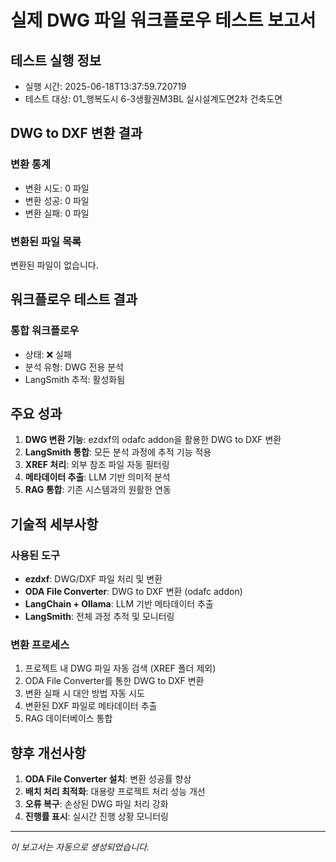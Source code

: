 # 실제 DWG 파일 워크플로우 테스트 보고서

## 테스트 실행 정보
- 실행 시간: 2025-06-18T13:37:59.720719
- 테스트 대상: 01_행복도시 6-3생활권M3BL 실시설계도면2차 건축도면

## DWG to DXF 변환 결과

### 변환 통계
- 변환 시도: 0 파일
- 변환 성공: 0 파일
- 변환 실패: 0 파일

### 변환된 파일 목록
변환된 파일이 없습니다.


## 워크플로우 테스트 결과

### 통합 워크플로우
- 상태: ❌ 실패
- 분석 유형: DWG 전용 분석
- LangSmith 추적: 활성화됨

## 주요 성과

1. **DWG 변환 기능**: ezdxf의 odafc addon을 활용한 DWG to DXF 변환
2. **LangSmith 통합**: 모든 분석 과정에 추적 기능 적용
3. **XREF 처리**: 외부 참조 파일 자동 필터링
4. **메타데이터 추출**: LLM 기반 의미적 분석
5. **RAG 통합**: 기존 시스템과의 원활한 연동

## 기술적 세부사항

### 사용된 도구
- **ezdxf**: DWG/DXF 파일 처리 및 변환
- **ODA File Converter**: DWG to DXF 변환 (odafc addon)
- **LangChain + Ollama**: LLM 기반 메타데이터 추출
- **LangSmith**: 전체 과정 추적 및 모니터링

### 변환 프로세스
1. 프로젝트 내 DWG 파일 자동 검색 (XREF 폴더 제외)
2. ODA File Converter를 통한 DWG to DXF 변환
3. 변환 실패 시 대안 방법 자동 시도
4. 변환된 DXF 파일로 메타데이터 추출
5. RAG 데이터베이스 통합

## 향후 개선사항

1. **ODA File Converter 설치**: 변환 성공률 향상
2. **배치 처리 최적화**: 대용량 프로젝트 처리 성능 개선
3. **오류 복구**: 손상된 DWG 파일 처리 강화
4. **진행률 표시**: 실시간 진행 상황 모니터링

---

*이 보고서는 자동으로 생성되었습니다.*
